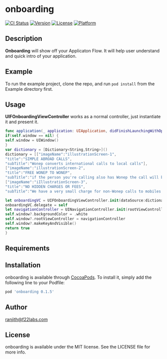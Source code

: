 # onboarding

[![CI Status](http://img.shields.io/travis/ranjithatF22Labs/onboarding.svg?style=flat)](https://travis-ci.org/ranjithatF22Labs/onboarding)
[![Version](https://img.shields.io/cocoapods/v/onboarding.svg?style=flat)](http://cocoapods.org/pods/onboarding)
[![License](https://img.shields.io/cocoapods/l/onboarding.svg?style=flat)](http://cocoapods.org/pods/onboarding)
[![Platform](https://img.shields.io/cocoapods/p/onboarding.svg?style=flat)](http://cocoapods.org/pods/onboarding)

## Description
**Onboarding** will show off your Applicaton Flow. It will help user understand and quick intro of your application.

## Example

To run the example project, clone the repo, and run `pod install` from the Example directory first.

## Usage

**UIFOnboardingViewController** works as a normal controller, just instantiate it and present it.

```swift
func application(_ application: UIApplication, didFinishLaunchingWithOptions launchOptions: [UIApplicationLaunchOptionsKey: Any]?) -> Bool {
if(self.window == nil) {
self.window = UIWindow()
}
var dictionary = [Dictionary<String,String>]()
dictionary = [["imageName":"illustrationScreen-1",
"title":"SIMPLE ABROAD CALLS",
"subTitle":"Wonep converts international calls to local calls"],
["imageName":"illustrationScreen-2",
"title":"FREE WONEP TO WONEP",
"subTitle":"if the person you're calling also has Wonep the call will be entirely free"],
["imageName":"iIllustrationScreen-3",
"title":"NO HIDDEN CHARGES OR FEES",
"subTitle":"We have a very small charge for non-Wonep calls to mobiles or landlines"]]

let onboardingVC = UIFOnboardingViewController.init(dataSource:dictionary, hideStatusBar: true)
onboardingVC.delegate = self
let navigationController = UINavigationController.init(rootViewController: onboardingVC)
self.window?.backgroundColor = .white
self.window?.rootViewController = navigationController
self.window?.makeKeyAndVisible()
return true
}

```


## Requirements

## Installation

onboarding is available through [CocoaPods](http://cocoapods.org). To install
it, simply add the following line to your Podfile:

```ruby
pod 'onboarding 0.1.5'
```

## Author

ranjith@f22labs.com

## License

onboarding is available under the MIT license. See the LICENSE file for more info.
